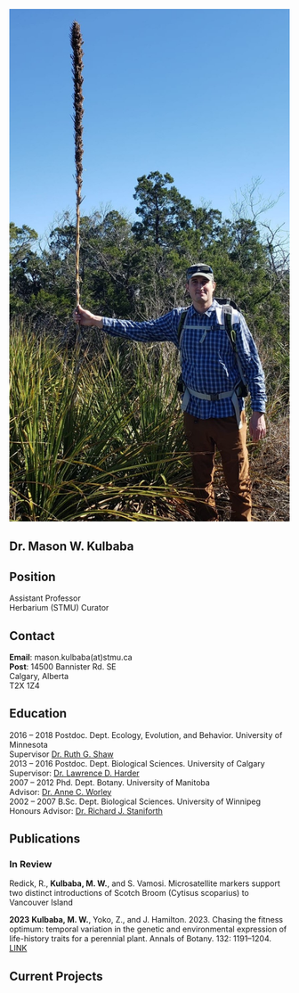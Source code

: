 ![](Photos/Kulbaba_Photo.jpg)

## Dr. Mason W. Kulbaba <br>

## Position
Assistant Professor <br>
Herbarium (STMU) Curator <br>

## Contact
**Email**: mason.kulbaba(at)stmu.ca <br>
**Post**: 14500 Bannister Rd. SE <br>
          Calgary, Alberta <br>
          T2X 1Z4 <br>

## Education
2016 – 2018          Postdoc. Dept. Ecology, Evolution, and Behavior. University of Minnesota <br>
          Supervisor [Dr. Ruth G. Shaw](https://ruthgshaw.wordpress.com/news-archive/people/) <br>
2013 – 2016	Postdoc. Dept. Biological Sciences. University of Calgary <br>
          Supervisor: [Dr. Lawrence D. Harder](https://profiles.ucalgary.ca/lawrence-harder) <br>
2007 – 2012	Phd. Dept. Botany. University of Manitoba <br>
          Advisor: [Dr. Anne C. Worley](https://sci.umanitoba.ca/biological-sciences/profiles/anneworley/) <br>
2002 – 2007	B.Sc. Dept. Biological Sciences. University of Winnipeg <br>
          Honours Advisor: [Dr. Richard J. Staniforth](https://www.naturemanitoba.ca/news-articles/tribute-richard-staniforth-1946-2022)

## Publications
### In Review
Redick, R., **Kulbaba, M. W.**, and S. Vamosi. Microsatellite markers support two distinct introductions of Scotch Broom (Cytisus scoparius) to Vancouver Island <br>

**2023**
**Kulbaba, M. W.**, Yoko, Z., and J. Hamilton. 2023. Chasing the fitness optimum: temporal variation in the genetic and environmental expression of life-history traits for a perennial plant. Annals of Botany. 132: 1191–1204. [LINK](https://watermark.silverchair.com/mcad100.pdf?token=AQECAHi208BE49Ooan9kkhW_Ercy7Dm3ZL_9Cf3qfKAc485ysgAAA0wwggNIBgkqhkiG9w0BBwagggM5MIIDNQIBADCCAy4GCSqGSIb3DQEHATAeBglghkgBZQMEAS4wEQQMwoluxsI_A8BlxejPAgEQgIIC_0m_BALVMS-SyDHFIOXKmciJoFaK3ilkXQ4y3tN7NwszGVb0GSkrW2rA5ABUO_w8HQAwMeMAy3Gi5S1APALeygTFbi4iboY1OCoAR6pwL7bI5Mrz_-rlVzeICfuQ0Bvkjaz9T-f8gsexG3_PMRJc59KE--Ha0BGeai7oRYV4Yiu9OGpJBAQPDSNNeG8Cs6sp9rTL7H9kzE1JmXzSlhoV2AoCKH4F82ud8SgWea2p2QWzbhqmMH9ZbN38evEKngSF_GqSr3yePJ7sv514Tx3AbJ_6tTygGcffjolYBe1gtcbsbOI1DfHjCgHk6fXTH2anBvQMg8YJj6g5-jxpvTTQk1nf3sBwLkin8AAhng7ixuZlL5PddsIgv1hvfBmFQ9_QvBFvz8W8RdZtZbnR560buSEJVJsb3fkHm8LAdjqBsNndOB1bbP_qFTsddr7Zxo6aUfzdji0MogVI9dnQLHGufmeD9VUuO2eacNCMQIoecKP8rfVtW_DNo6CoJGEyUDqmcpZi7ShvSC-PiGzl6UERRAH2T081CtB3Ds3GFccxLGPUlpqaFQ4gTd3-NYaZWmzOiTWb-o_ELUYedlv0dnmHUvbeRhjxsJ3v2jLECj-4IBz-2d2iGsVvPO1PmvNv0D1ANdelfcY_bH-K6u1rTrvMbNSzQOYerFfVUKmfi5e6nxFcbaX03QTTNDOu2_74VRclc0EVdfJs-BYV9Igvk_bsv8pCZoa0rl2WehV1LHKqSwEeQ-9cHXVvbeDN52ArDZyPB0NIq1VvTcMtaWrGc8ybMVfrg3TksXVDwylSY_PgPvlBMAq5rigDoUd3KPsWpPepoKa1wo7es82WSsatX8Ty7FgLEyjTlmxcVqvJIL1Lnf6nmh__sJ_SdsMGAcPB_yUZZyhZbnPCV4DSf6ODZSpnEOu771_EOh6ZQaPO3uGYAdIi-lRn4Ckk4ooo1ENW8G_gNhpEoklzWct39UF74FZ3vNwv_c_wllDCQjI20nHDmAahZiQybul662k2ksI20-d6) <br>

## Current Projects


